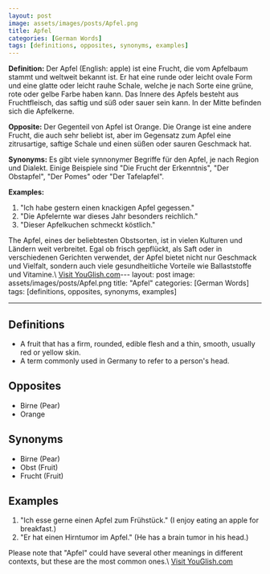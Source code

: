 ```yaml
---
layout: post
image: assets/images/posts/Apfel.png
title: Apfel
categories: [German Words]
tags: [definitions, opposites, synonyms, examples]
---
```


**Definition:** 
Der Apfel (English: apple) ist eine Frucht, die vom Apfelbaum stammt und weltweit bekannt ist. Er hat eine runde oder leicht ovale Form und eine glatte oder leicht rauhe Schale, welche je nach Sorte eine grüne, rote oder gelbe Farbe haben kann. Das Innere des Apfels besteht aus Fruchtfleisch, das saftig und süß oder sauer sein kann. In der Mitte befinden sich die Apfelkerne.

**Opposite:** 
Der Gegenteil von Apfel ist Orange. Die Orange ist eine andere Frucht, die auch sehr beliebt ist, aber im Gegensatz zum Apfel eine zitrusartige, saftige Schale und einen süßen oder sauren Geschmack hat.

**Synonyms:** 
Es gibt viele synnonymer Begriffe für den Apfel, je nach Region und Dialekt. Einige Beispiele sind "Die Frucht der Erkenntnis", "Der Obstapfel", "Der Pomes" oder "Der Tafelapfel".

**Examples:** 
1. "Ich habe gestern einen knackigen Apfel gegessen."
2. "Die Apfelernte war dieses Jahr besonders reichlich."
3. "Dieser Apfelkuchen schmeckt köstlich."

The Apfel, eines der beliebtesten Obstsorten, ist in vielen Kulturen und Ländern weit verbreitet. Egal ob frisch gepflückt, als Saft oder in verschiedenen Gerichten verwendet, der Apfel bietet nicht nur Geschmack und Vielfalt, sondern auch viele gesundheitliche Vorteile wie Ballaststoffe und Vitamine.\ <a id="yg-widget-0" class="youglish-widget" data-query="Apfel" data-lang="german" data-components="8412" data-auto-start="0" data-bkg-color="theme_light" data-title="How%20to%20pronounce%20Apfel%20in%20German"  rel="nofollow" href="https://youglish.com">Visit YouGlish.com</a><script async src="https://youglish.com/public/emb/widget.js" charset="utf-8"></script>---
layout: post
image: assets/images/posts/Apfel.png
title: "Apfel"
categories: [German Words]
tags: [definitions, opposites, synonyms, examples]

---

## Definitions
- A fruit that has a firm, rounded, edible flesh and a thin, smooth, usually red or yellow skin.
- A term commonly used in Germany to refer to a person's head.

## Opposites
- Birne (Pear)
- Orange

## Synonyms
- Birne (Pear)
- Obst (Fruit)
- Frucht (Fruit)

## Examples
1. "Ich esse gerne einen Apfel zum Frühstück." (I enjoy eating an apple for breakfast.)
2. "Er hat einen Hirntumor im Apfel." (He has a brain tumor in his head.)

Please note that "Apfel" could have several other meanings in different contexts, but these are the most common ones.\ <a id="yg-widget-0" class="youglish-widget" data-query="Apfel" data-lang="german" data-components="8412" data-auto-start="0" data-bkg-color="theme_light" data-title="How%20to%20pronounce%20Apfel%20in%20German"  rel="nofollow" href="https://youglish.com">Visit YouGlish.com</a><script async src="https://youglish.com/public/emb/widget.js" charset="utf-8"></script>